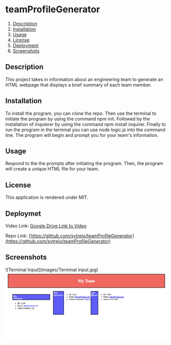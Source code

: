# teamProfileGenerator
1. [Description](#Description)
2.  [Installation](#Installation)
3. [Usage](#Usage)
4. [License](#License)
5. [Deployment](#Deployment)
6. [Screenshots](#Screenshots)

## Description

This project takes in information about an engineering team to generate an HTML webpage that displays a brief summary of each team member.

## Installation

To install the program, you can clone the repo. Then use the terminal to initiate the program by using the command npm init. Followed by the installation of inquierer by using the command npm install inquirer. Finally to run the program in the terminal you can use node logic.js into the command line. The program will begin and prompt you for your team's information.

## Usage

Respond to the the prompts after initiating the program. Then, the program will create a unique HTML file for your team. 

## License

This application is rendered under MIT.

## Deploymet

Video Link: [Google Drive Link to Video](https://drive.google.com/file/d/1giShSBJJgdg3eynYG9RYRdjzKQ7CGmT9/view?usp=sharing)

Repo Link: [https://github.com/sytrejo/teamProfileGenerator](https://github.com/sytrejo/teamProfileGenerator)

## Screenshots

![Terminal Input](images/Terminal input.jpg)
![Output](images/Output.jpg)

 

